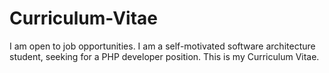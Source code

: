 # Curriculum-Vitae
I am open to job opportunities.
I am a self-motivated software architecture student, seeking for a PHP developer position.
This is my Curriculum Vitae.
